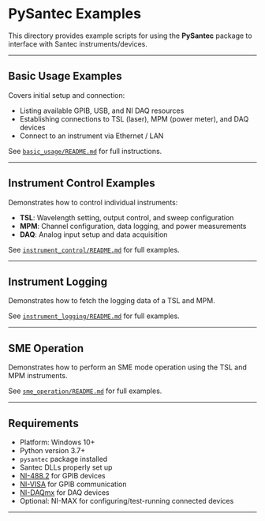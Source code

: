 # PySantec Examples

This directory provides example scripts for using the **PySantec** package to interface with Santec instruments/devices.

---

## Basic Usage Examples

Covers initial setup and connection:

- Listing available GPIB, USB, and NI DAQ resources
- Establishing connections to TSL (laser), MPM (power meter), and DAQ devices
- Connect to an instrument via Ethernet / LAN

See [`basic_usage/README.md`](basic_usage/README.md) for full instructions.

---

## Instrument Control Examples

Demonstrates how to control individual instruments:

- **TSL**: Wavelength setting, output control, and sweep configuration
- **MPM**: Channel configuration, data logging, and power measurements
- **DAQ**: Analog input setup and data acquisition

See [`instrument_control/README.md`](instrument_control/README.md) for full examples.

---

## Instrument Logging

Demonstrates how to fetch the logging data of a TSL and MPM.

See [`instrument_logging/README.md`](instrument_logging/README.md) for full examples.

---

## SME Operation

Demonstrates how to perform an SME mode operation using the TSL and MPM instruments.

See [`sme_operation/README.md`](sme_operation/README.md) for full examples.

---

## Requirements

- Platform: Windows 10+
- Python version 3.7+
- `pysantec` package installed
- Santec DLLs properly set up
- [NI-488.2](https://www.ni.com/en-us/support/downloads/drivers/download.ni-488-2.html) for GPIB devices
- [NI-VISA](https://www.ni.com/en-us/support/downloads/drivers/download.ni-visa.html) for GPIB communication
- [NI-DAQmx](https://www.ni.com/en-us/support/downloads/drivers/download.ni-daqmx.html) for DAQ devices
- Optional: NI-MAX for configuring/test-running connected devices

---
